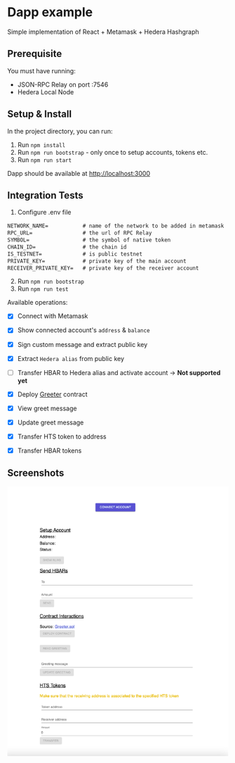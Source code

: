 # Dapp example

Simple implementation of React + Metamask + Hedera Hashgraph

## Prerequisite
You must have running:
- JSON-RPC Relay on port :7546
- Hedera Local Node

## Setup & Install

In the project directory, you can run:

1. Run `npm install`
2. Run `npm run bootstrap` - only once to setup accounts, tokens etc.
2. Run `npm run start`

Dapp should be available at [http://localhost:3000](http://localhost:3000)

## Integration Tests
1. Configure .env file
```
NETWORK_NAME=           # name of the network to be added in metamask
RPC_URL=                # the url of RPC Relay
SYMBOL=                 # the symbol of native token
CHAIN_ID=               # the chain id
IS_TESTNET=             # is public testnet
PRIVATE_KEY=            # private key of the main account
RECEIVER_PRIVATE_KEY=   # private key of the receiver account
```
2. Run `npm run bootstrap`
3. Run `npm run test`

Available operations:
- [x] Connect with Metamask
- [x] Show connected account's `address` & `balance`
- [x] Sign custom message and extract public key
- [x] Extract `Hedera alias` from public key

- [ ] Transfer HBAR to Hedera alias and activate account -> **Not supported yet**
- [x] Deploy [Greeter](https://github.com/NomicFoundation/hardhat/blob/master/packages/hardhat-core/sample-projects/basic/contracts/Greeter.sol) contract
- [x] View greet message
- [x] Update greet message
- [x] Transfer HTS token to address
- [x] Transfer HBAR tokens

## Screenshots
![alt text](./screenshot1.png "")